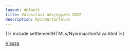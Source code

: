 ```yaml
---
layout: default
title: Választási névjegyzék 2022
description: Nyírmártonfalva
---
```


{% include settlementHTMLs/Nyiirmaartonfalva.html %}

[Vissza](../)